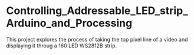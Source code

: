 # Controlling_Addressable_LED_strip_Arduino_and_Processing
This project explores the process of taking the top pixel line of a video and displaying it throug a 160 LED WS2812B strip.
